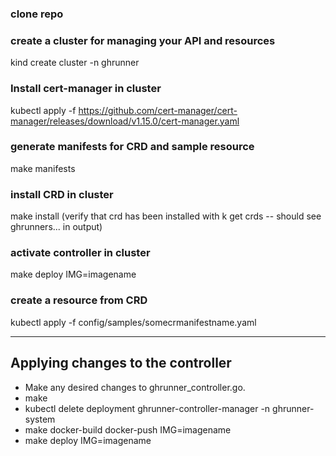 ### clone repo

### create a cluster for managing your API and resources
kind create cluster -n ghrunner

### Install cert-manager in cluster
kubectl apply -f https://github.com/cert-manager/cert-manager/releases/download/v1.15.0/cert-manager.yaml  

### generate manifests for CRD and sample resource
make manifests

### install CRD in cluster
make install (verify that crd has been installed with k get crds -- should see ghrunners... in output)

### activate controller in cluster
make deploy IMG=imagename

### create a resource from CRD
kubectl apply -f config/samples/somecrmanifestname.yaml

---

## Applying changes to the controller
- Make any desired changes to ghrunner_controller.go. 
- make 
- kubectl delete deployment ghrunner-controller-manager -n ghrunner-system
- make docker-build docker-push IMG=imagename
- make deploy IMG=imagename